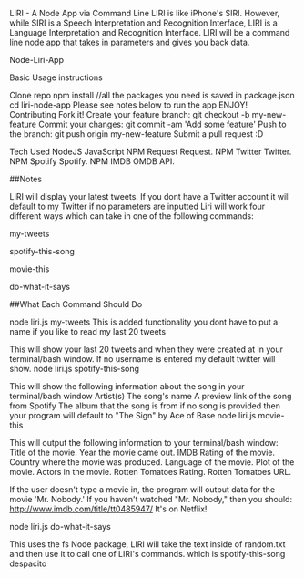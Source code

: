 LIRI - A Node App via Command Line
LIRI is like iPhone's SIRI. However, while SIRI is a Speech Interpretation and Recognition Interface, LIRI is a Language Interpretation and Recognition Interface. LIRI will be a command line node app that takes in parameters and gives you back data.

Node-Liri-App

Basic Usage instructions

Clone repo
npm install  //all the packages you need is saved in package.json
cd liri-node-app
Please see notes below to run the app
ENJOY!
Contributing
Fork it!
Create your feature branch: git checkout -b my-new-feature
Commit your changes: git commit -am 'Add some feature'
Push to the branch: git push origin my-new-feature
Submit a pull request :D

Tech Used
NodeJS
JavaScript
NPM Request Request.
NPM Twitter Twitter.
NPM Spotify Spotify.
NPM IMDB OMDB API.


##Notes

LIRI will display your latest tweets. If you dont have a Twitter account it will default to my Twitter if no parameters are inputted
Liri will work four different ways which can take in one of the following commands:

my-tweets

spotify-this-song

movie-this

do-what-it-says

##What Each Command Should Do

node liri.js my-tweets <twitter user name here>
This is added functionality you dont have to put a name if you like to read my last 20 tweets

This will show your last 20 tweets and when they were created at in your terminal/bash window.
If no username is entered my default twitter will show.
node liri.js spotify-this-song <song name here>

This will show the following information about the song in your terminal/bash window
Artist(s)
The song's name
A preview link of the song from Spotify
The album that the song is from
if no song is provided then your program will default to
"The Sign" by Ace of Base
node liri.js movie-this <movie name here>

This will output the following information to your terminal/bash window:
Title of the movie.
Year the movie came out.
IMDB Rating of the movie.
Country where the movie was produced.
Language of the movie.
Plot of the movie.
Actors in the movie.
Rotten Tomatoes Rating.
Rotten Tomatoes URL.

If the user doesn't type a movie in, the program will output data for the movie 'Mr. Nobody.'
If you haven't watched "Mr. Nobody," then you should: http://www.imdb.com/title/tt0485947/
It's on Netflix!

node liri.js do-what-it-says

This uses the fs Node package, LIRI will take the text inside of random.txt and then use it to call one of LIRI's commands.
which is
spotify-this-song despacito